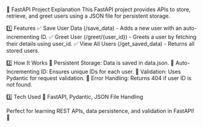 📌 FastAPI Project Explanation
This FastAPI project provides APIs to store, retrieve, and greet users using a JSON file for persistent storage.

1️⃣ Features
✅ Save User Data (/save_data) - Adds a new user with an auto-incrementing ID.
✅ Greet User (/greet/{user_id}) - Greets a user by fetching their details using user_id.
✅ View All Users (/get_saved_data) - Returns all stored users.

2️⃣ How It Works
🔹 Persistent Storage: Data is saved in data.json.
🔹 Auto-Incrementing ID: Ensures unique IDs for each user.
🔹 Validation: Uses Pydantic for request validation.
🔹 Error Handling: Returns 404 if user ID is not found.

3️⃣ Tech Used
🚀 FastAPI, Pydantic, JSON File Handling

Perfect for learning REST APIs, data persistence, and validation in FastAPI! 🎯


